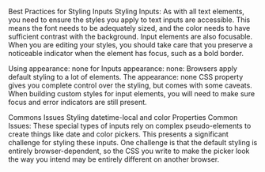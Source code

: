 Best Practices for Styling Inputs
Styling Inputs: As with all text elements, you need to ensure the styles you apply to text inputs are accessible. This means the font needs to be adequately sized, and the color needs to have sufficient contrast with the background. Input elements are also focusable. When you are editing your styles, you should take care that you preserve a noticeable indicator when the element has focus, such as a bold border.

Using appearance: none for Inputs
appearance: none: Browsers apply default styling to a lot of elements. The appearance: none CSS property gives you complete control over the styling, but comes with some caveats. When building custom styles for input elements, you will need to make sure focus and error indicators are still present.


Commons Issues Styling datetime-local and color Properties
Common Issues: These special types of inputs rely on complex pseudo-elements to create things like date and color pickers. This presents a significant challenge for styling these inputs. One challenge is that the default styling is entirely browser-dependent, so the CSS you write to make the picker look the way you intend may be entirely different on another browser.
